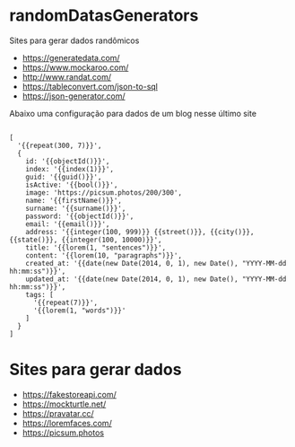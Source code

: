 # randomDatasGenerators
Sites para gerar dados randômicos

- https://generatedata.com/
- https://www.mockaroo.com/
- http://www.randat.com/
- https://tableconvert.com/json-to-sql
- https://json-generator.com/

Abaixo uma configuração para dados de um blog nesse último site
<pre><code>
[
  '{{repeat(300, 7)}}',
  {
    id: '{{objectId()}}',
    index: '{{index(1)}}',
    guid: '{{guid()}}',
    isActive: '{{bool()}}',    
    image: 'https://picsum.photos/200/300',
    name: '{{firstName()}}',
    surname: '{{surname()}}',
    password: '{{objectId()}}',  
    email: '{{email()}}',    
    address: '{{integer(100, 999)}} {{street()}}, {{city()}}, {{state()}}, {{integer(100, 10000)}}',
    title: '{{lorem(1, "sentences")}}',
    content: '{{lorem(10, "paragraphs")}}',
    created_at: '{{date(new Date(2014, 0, 1), new Date(), "YYYY-MM-dd hh:mm:ss")}}',
    updated_at: '{{date(new Date(2014, 0, 1), new Date(), "YYYY-MM-dd hh:mm:ss")}}',    
    tags: [
      '{{repeat(7)}}',
      '{{lorem(1, "words")}}'
    ]
  }
]
</code></pre>

# Sites para gerar dados
- https://fakestoreapi.com/
- https://mockturtle.net/
- https://pravatar.cc/ 
- https://loremfaces.com/
- https://picsum.photos
